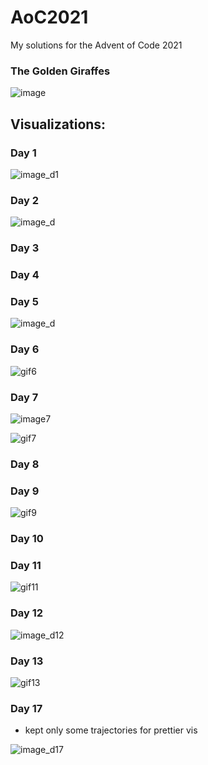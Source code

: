 # AoC2021
My solutions for the Advent of Code 2021


### The Golden Giraffes
![image](golden_giraffes.png)

## Visualizations:

### Day 1

![image_d1](https://github.com/AndreaBarghetti/AoC2021/blob/main/Day1/seafloor.png)

### Day 2

![image_d](https://github.com/AndreaBarghetti/AoC2021/blob/main/Day2/route.png)

### Day 3

### Day 4

### Day 5

![image_d](https://github.com/AndreaBarghetti/AoC2021/blob/main/Day5/vents.png)

### Day 6

![gif6](https://github.com/AndreaBarghetti/AoC2021/blob/main/Day6/fishes.gif)

### Day 7

![image7](https://github.com/AndreaBarghetti/AoC2021/blob/main/Day7/crabs.svg)

![gif7](https://github.com/AndreaBarghetti/AoC2021/blob/main/Day7/crabs.gif)

### Day 8

### Day 9

![gif9](https://github.com/AndreaBarghetti/AoC2021/blob/main/Day9/basins.gif)

### Day 10

### Day 11

![gif11](https://github.com/AndreaBarghetti/AoC2021/blob/main/Day11/octopuses.gif)

### Day 12

![image_d12](https://github.com/AndreaBarghetti/AoC2021/blob/main/Day12/graph.png)

### Day 13

![gif13](https://github.com/AndreaBarghetti/AoC2021/blob/main/Day13/folding.gif)

### Day 17
* kept only some trajectories for prettier vis

![image_d17](https://github.com/AndreaBarghetti/AoC2021/blob/main/Day17/day17plot.png)
